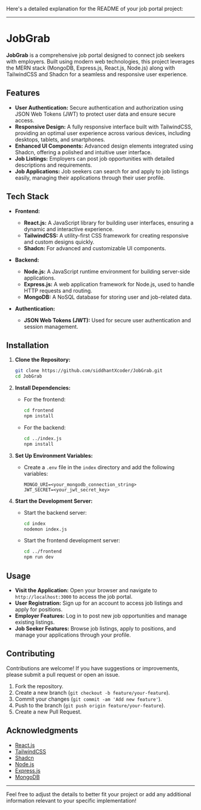 
Here's a detailed explanation for the README of your job portal project:

---

# JobGrab

**JobGrab** is a comprehensive job portal designed to connect job seekers with employers. Built using modern web technologies, this project leverages the MERN stack (MongoDB, Express.js, React.js, Node.js) along with TailwindCSS and Shadcn for a seamless and responsive user experience.

## Features

- **User Authentication:** Secure authentication and authorization using JSON Web Tokens (JWT) to protect user data and ensure secure access.
- **Responsive Design:** A fully responsive interface built with TailwindCSS, providing an optimal user experience across various devices, including desktops, tablets, and smartphones.
- **Enhanced UI Components:** Advanced design elements integrated using Shadcn, offering a polished and intuitive user interface.
- **Job Listings:** Employers can post job opportunities with detailed descriptions and requirements.
- **Job Applications:** Job seekers can search for and apply to job listings easily, managing their applications through their user profile.

## Tech Stack

- **Frontend:**
  - **React.js:** A JavaScript library for building user interfaces, ensuring a dynamic and interactive experience.
  - **TailwindCSS:** A utility-first CSS framework for creating responsive and custom designs quickly.
  - **Shadcn:** For advanced and customizable UI components.

- **Backend:**
  - **Node.js:** A JavaScript runtime environment for building server-side applications.
  - **Express.js:** A web application framework for Node.js, used to handle HTTP requests and routing.
  - **MongoDB:** A NoSQL database for storing user and job-related data.

- **Authentication:**
  - **JSON Web Tokens (JWT):** Used for secure user authentication and session management.

## Installation

1. **Clone the Repository:**

   ```bash
   git clone https://github.com/siddhantXcoder/JobGrab.git
   cd JobGrab
   ```

2. **Install Dependencies:**

   - For the frontend:
     ```bash
     cd frontend
     npm install
     ```

   - For the backend:
     ```bash
     cd ../index.js
     npm install
     ```

3. **Set Up Environment Variables:**

   - Create a `.env` file in the `index` directory and add the following variables:

     ```
     MONGO_URI=<your_mongodb_connection_string>
     JWT_SECRET=<your_jwt_secret_key>
     ```

4. **Start the Development Server:**

   - Start the backend server:
     ```bash
     cd index
     nodemon index.js
     ```

   - Start the frontend development server:
     ```bash
     cd ../frontend
     npm run dev
     ```

## Usage

- **Visit the Application:** Open your browser and navigate to `http://localhost:3000` to access the job portal.
- **User Registration:** Sign up for an account to access job listings and apply for positions.
- **Employer Features:** Log in to post new job opportunities and manage existing listings.
- **Job Seeker Features:** Browse job listings, apply to positions, and manage your applications through your profile.

## Contributing

Contributions are welcome! If you have suggestions or improvements, please submit a pull request or open an issue.

1. Fork the repository.
2. Create a new branch (`git checkout -b feature/your-feature`).
3. Commit your changes (`git commit -am 'Add new feature'`).
4. Push to the branch (`git push origin feature/your-feature`).
5. Create a new Pull Request.

## Acknowledgments

- [React.js](https://reactjs.org/)
- [TailwindCSS](https://tailwindcss.com/)
- [Shadcn](https://shadcn.dev/)
- [Node.js](https://nodejs.org/)
- [Express.js](https://expressjs.com/)
- [MongoDB](https://www.mongodb.com/)

---

Feel free to adjust the details to better fit your project or add any additional information relevant to your specific implementation!
